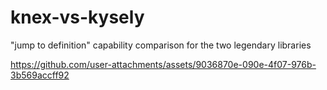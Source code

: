 # knex-vs-kysely
"jump to definition" capability comparison for the two legendary libraries


https://github.com/user-attachments/assets/9036870e-090e-4f07-976b-3b569accff92

